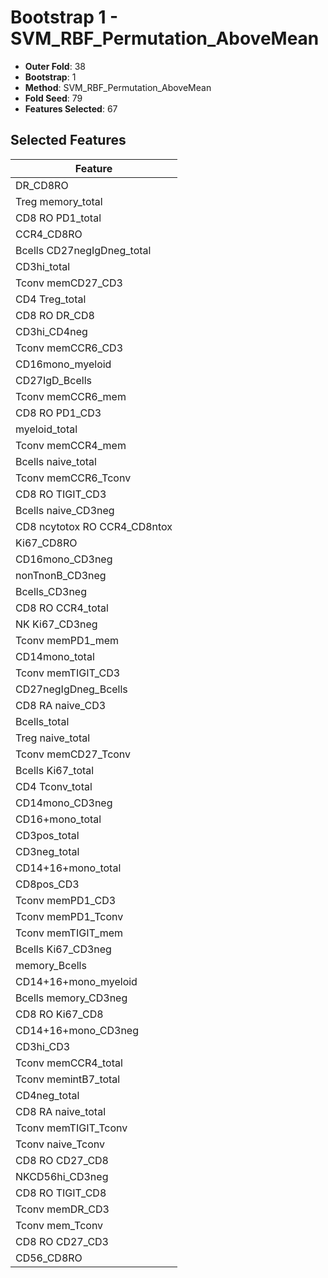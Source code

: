 # Bootstrap 1 - SVM_RBF_Permutation_AboveMean

- **Outer Fold**: 38
- **Bootstrap**: 1
- **Method**: SVM_RBF_Permutation_AboveMean
- **Fold Seed**: 79
- **Features Selected**: 67

## Selected Features

| Feature |
|---------|
| DR_CD8RO |
| Treg memory_total |
| CD8 RO PD1_total |
| CCR4_CD8RO |
| Bcells CD27negIgDneg_total |
| CD3hi_total |
| Tconv memCD27_CD3 |
| CD4 Treg_total |
| CD8 RO DR_CD8 |
| CD3hi_CD4neg |
| Tconv memCCR6_CD3 |
| CD16mono_myeloid |
| CD27IgD_Bcells |
| Tconv memCCR6_mem |
| CD8 RO PD1_CD3 |
| myeloid_total |
| Tconv memCCR4_mem |
| Bcells naive_total |
| Tconv memCCR6_Tconv |
| CD8 RO TIGIT_CD3 |
| Bcells naive_CD3neg |
| CD8 ncytotox RO CCR4_CD8ntox |
| Ki67_CD8RO |
| CD16mono_CD3neg |
| nonTnonB_CD3neg |
| Bcells_CD3neg |
| CD8 RO CCR4_total |
| NK Ki67_CD3neg |
| Tconv memPD1_mem |
| CD14mono_total |
| Tconv memTIGIT_CD3 |
| CD27negIgDneg_Bcells |
| CD8 RA naive_CD3 |
| Bcells_total |
| Treg naive_total |
| Tconv memCD27_Tconv |
| Bcells Ki67_total |
| CD4 Tconv_total |
| CD14mono_CD3neg |
| CD16+mono_total |
| CD3pos_total |
| CD3neg_total |
| CD14+16+mono_total |
| CD8pos_CD3 |
| Tconv memPD1_CD3 |
| Tconv memPD1_Tconv |
| Tconv memTIGIT_mem |
| Bcells Ki67_CD3neg |
| memory_Bcells |
| CD14+16+mono_myeloid |
| Bcells memory_CD3neg |
| CD8 RO Ki67_CD8 |
| CD14+16+mono_CD3neg |
| CD3hi_CD3 |
| Tconv memCCR4_total |
| Tconv memintB7_total |
| CD4neg_total |
| CD8 RA naive_total |
| Tconv memTIGIT_Tconv |
| Tconv naive_Tconv |
| CD8 RO CD27_CD8 |
| NKCD56hi_CD3neg |
| CD8 RO TIGIT_CD8 |
| Tconv memDR_CD3 |
| Tconv mem_Tconv |
| CD8 RO CD27_CD3 |
| CD56_CD8RO |
